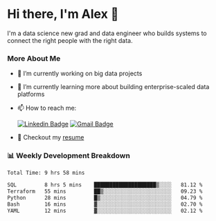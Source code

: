 # Hi there, I'm Alex  👋

I'm a data science new grad and data engineer who builds systems to connect the right people with the right data. 

### More About Me

- 🔭 I’m currently working on big data projects
- 🌱 I’m currently learning more about building enterprise-scaled data platforms
- 📫 How to reach me:

  [![Linkedin Badge](https://img.shields.io/badge/LinkedIn-0077B5?style=for-the-badge&logo=linkedin&logoColor=white)](https://www.linkedin.com/in/alex-chen-112523chen/) [![Gmail Badge](https://img.shields.io/badge/Gmail-D14836?style=for-the-badge&logo=gmail&logoColor=white)](mailto:itsalexchen@gmail.com)
- 📝 Checkout my [resume](https://itsalexchen.vercel.app/AlexChenResume.pdf)



### 📊 Weekly Development Breakdown
<!--START_SECTION:waka-->

```txt
Total Time: 9 hrs 58 mins

SQL         8 hrs 5 mins    ████████████████████▒░░░░   81.12 %
Terraform   55 mins         ██▒░░░░░░░░░░░░░░░░░░░░░░   09.23 %
Python      28 mins         █▒░░░░░░░░░░░░░░░░░░░░░░░   04.79 %
Bash        16 mins         ▓░░░░░░░░░░░░░░░░░░░░░░░░   02.70 %
YAML        12 mins         ▓░░░░░░░░░░░░░░░░░░░░░░░░   02.12 %
```

<!--END_SECTION:waka-->
